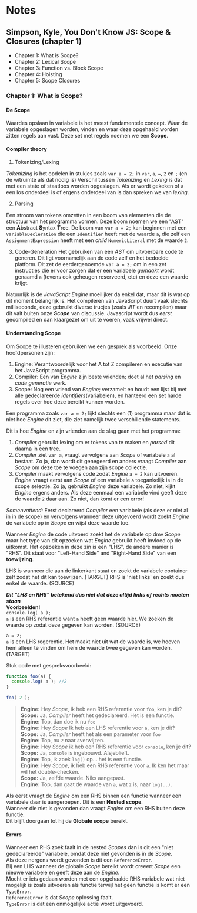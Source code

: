 # Notes

## Simpson, Kyle, You Don't Know JS: Scope & Closures (chapter 1)
* Chapter 1: What is Scope?
* Chapter 2: Lexical Scope
* Chapter 3: Function vs. Block Scope
* Chapter 4: Hoisting
* Chapter 5: Scope Closures

### Chapter 1: What is Scope?
#### De Scope
Waardes opslaan in variabele is het meest fundamentele concept.
Waar de variabele opgeslagen worden, vinden en waar deze opgehaald worden zitten regels aan vast. 
Deze set met regels noemen we een **Scope**.

#### Compiler theory
1. Tokenizing/Lexing

_Tokenizing_ is het opdelen in stukjes zoals ``var a = 2;`` in ``var``, ``a``, ``=``, ``2`` en ``;`` (en de witruimte als dat nodig is)
Verschil tussen _Tokenizing_ en _Lexing_ is dat met een state of staatloos worden opgeslagen.
Als er wordt gekeken of ``a`` een los onderdeel is of ergens onderdeel van is dan spreken we van _lexing_.

2. Parsing

Een stroom van tokens omzetten in een boom van elementen die de structuur van het programma vormen. Deze boom noemen we een "AST" een **A**bstract **S**yntax **T**ree.
De boom van ``var a = 2;`` kan beginnen met een ``VariableDecleration`` die een ``Identifier`` heeft met de waarde ``a``, die zelf een ``AssignmentExpression`` heeft met een _child_ ``NumericLiteral`` met de waarde ``2``.

3. Code-Generation
Het gebruiken van een _AST_ om uitvoerbare code te generen. Dit ligt voornamelijk aan de code zelf en het bedoelde platform.
Dit zet de eerdergenoemde ``var a = 2;`` om in een zet instructies die er voor zorgen dat er een variabele _gemaakt_ wordt genaamd ``a`` (tevens ook geheugen reserveerd, etc) en deze een waarde krijgt.

Natuurlijk is de _JavaScript Engine_ moeilijker da enkel dat, maar dit is wat op dit moment belangrijk is.
Het compileren van JavaScript duurt vaak slechts milliseconde, deze gebruikt diverse trucjes (zoals _JIT_ en recompilen) maar dit valt buiten onze **_Scope_** van discussie. Javascript wordt dus _eerst_ gecompiled en dan klaargezet om uit te voeren, vaak vrijwel direct.

#### Understanding Scope
Om Scope te illusteren gebruiken we een gesprek als voorbeeld.
Onze hoofdpersonen zijn:
1. Engine: Verantwoordelijk voor het A tot Z compileren en executie van het JavaScript programma.
2. Compiler: Een van _Engine_ zijn beste vrienden; doet al het _parsing_ en _code generatie_ werk.
3. Scope: Nog een vriend van _Engine_; verzamelt en houdt een lijst bij met alle gedeclareerde _identifiers_(variabelen), en hanteerd een set harde regels over hoe deze bereikt kunnen worden.

Een programma zoals ``var a = 2;`` lijkt slechts een (1) programma maar dat is niet hoe _Engine_ dit ziet, die ziet namelijk twee verschillende statements.

Dit is hoe _Engine_ en zijn vrienden aan de slag gaan met het programma:
1. _Compiler_ gebruikt lexing om er tokens van te maken en _parsed_ dit daarna in een tree.
2. _Compiler_ ziet ``var a``, vraagt vervolgens aan _Scope_ of variabele ``a`` al bestaat. Zo ja, dan wordt dit genegeerd en anders vraagt _Compiler_ aan _Scope_ om deze toe te voegen aan zijn scope collectie.
3. _Compiler_ maakt vervolgens code zodat _Engine_ ``a = 2`` kan uitvoeren. _Engine_ vraagt eerst aan _Scope_ of een variabele ``a`` toegankelijk is in de scope selectie. Zo ja, gebruikt _Engine_ deze variabele. Zo niet, kijkt _Engine_ ergens anders.
Als deze eenmaal een variabele vind geeft deze de waarde ``2`` daar aan. Zo niet, dan komt er een error!

*Samenvattend:* Eerst declareerd _Compiler_ een variabele (als deze er niet al in in de scope) en vervolgens wanneer deze uitgevoerd wordt zoekt _Engine_ de variabele op in _Scope_ en wijst deze waarde toe.

Wanneer _Engine_ de code uitvoerd zoekt het de variabele op dmv _Scope_ maar het type van dit opzoeken wat _Engine_ gebruikt heeft invloed op de uitkomst.
Het opzoeken in deze zin is een "LHS", de andere manier is "RHS".
Dit staat voor "Left-Hand Side" and "Right-Hand Side" van een **toewijzing**.

LHS is wanneer die aan de linkerkant staat en zoekt de variabele container zelf zodat het dit kan toewijzen. (TARGET)
RHS is 'niet links' en zoekt dus enkel de waarde. (SOURCE)

**_Dit "LHS en RHS" betekend dus niet dat deze altijd links of rechts moeten staan_**  
**Voorbeelden!**  
``console.log( a );``  
``a`` is een RHS referentie want ``a`` heeft geen waarde hier. We zoeken de waarde op zodat deze gegeven kan worden. (SOURCE)

``a = 2;``  
``a`` is een LHS regerentie. Het maakt niet uit wat de waarde is, we hoeven hem alleen te vinden om hem de waarde twee gegeven kan worden. (TARGET)


Stuk code met gespreksvoorbeeld:
```javascript
function foo(a) {
  console.log( a ); //2
}

foo( 2 );
```

> **Engine:** Hey _Scope_, ik heb een RHS referentie voor ``foo``, ken je dit?  
> **Scope:** Ja, _Compiler_ heeft het gedeclareerd. Het is een functie.  
> **Engine:** Top, dan doe ik nu ``foo``  
> **Engine:** Hey _Scope_ Ik heb een LHS referentie voor ``a``, ken je dit?  
> **Scope:** Ja, _Compiler_ heeft het als een parameter voor ``foo``  
> **Engine:** Top, nu ``2`` naar ``a``verwijzen.  
> **Engine:** Hey _Scope_ ik heb een RHS referentie voor ``console``, ken je dit?  
> **Scope:** Ja, ``console`` is ingebouwd. Alsjeblieft.  
> **Engine:** Top, ik zoek ``log()`` op... het is een functie.  
> **Engine:** Hey _Scope_, ik heb een RHS referentie voor ``a``. Ik ken het maar wil het double-checken.  
> **Scope:** Ja, zelfde waarde. Niks aangepast.  
> **Engine:** Top, dan gaat de waarde van ``a``, wat ``2`` is, naar ``log(..)``.  

Als eerst vraagt de _Engine_ om een RHS binnen een functie wanneer een variabele daar is aangeroepen. 
Dit is een **Nested scope**.  
Wanneer die niet is gevonden dan vraagt _Engine_ om een RHS buiten deze functie.  
Dit blijft doorgaan tot hij de **Globale scope** bereikt.  

#### Errors

Wanneer een RHS zoek faalt in de nested _Scopes_ dan is dit een "niet gedeclareerde" variabele, omdat deze niet gevonden is in de _Scope_.  
Als deze nergens wordt gevonden is dit een ``ReferenceError``.  
Bij een LHS wanneer de globale _Scope_ bereikt wordt creeert _Scope_ een nieuwe variabele en geeft deze aan de _Engine_.  
Mocht er iets gedaan worden met een opgehaalde RHS variabele wat niet mogelijk is zoals uitvoeren als functie terwijl het geen functie is komt er een ``TypeError``.  
``ReferenceError`` is dat _Scope_ oplossing faalt.  
``TypeError`` is dat een onmogelijke actie wordt uitgevoerd.  
